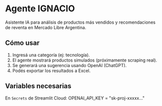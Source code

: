 # Agente IGNACIO

Asistente IA para análisis de productos más vendidos y recomendaciones de reventa en Mercado Libre Argentina.

## Cómo usar

1. Ingresá una categoría (ej: tecnología).
2. El agente mostrará productos simulados (próximamente scraping real).
3. Se generará una sugerencia usando OpenAI (ChatGPT).
4. Podés exportar los resultados a Excel.

## Variables necesarias

En `Secrets` de Streamlit Cloud:
OPENAI_API_KEY = "sk-proj-xxxxx..."
